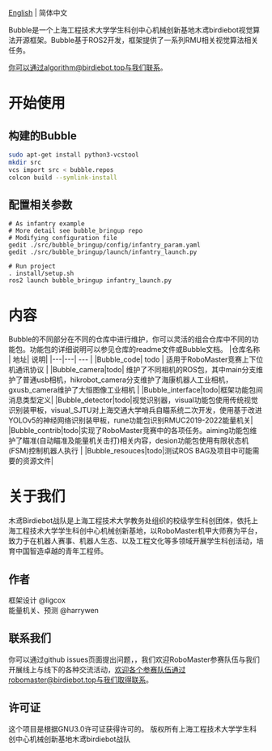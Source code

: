 
[English](../README.md) | 简体中文

Bubble是一个上海工程技术大学学生科创中心机械创新基地木鸢birdiebot视觉算法开源框架。Bubble基于ROS2开发，框架提供了一系列RMU相关视觉算法相关任务。  

你可以通过algorithm@birdiebot.top与我们联系。


# 开始使用
## 构建的Bubble
```bash
sudo apt-get install python3-vcstool
mkdir src
vcs import src < bubble.repos
colcon build --symlink-install
```
## 配置相关参数
```bahs
# As infantry example
# More detail see bubble_bringup repo
# Modifying configuration file
gedit ./src/bubble_bringup/config/infantry_param.yaml
gedit ./src/bubble_bringup/launch/infantry_launch.py

# Run project
. install/setup.sh
ros2 launch bubble_bringup infantry_launch.py
```

# 内容
Bubble的不同部分在不同的仓库中进行维护，你可以灵活的组合仓库中不同的功能包。功能包的详细说明可以参见仓库的readme文件或Bubble文档。
|仓库名称 | 地址| 说明|
|---|---| --- |
|Bubble_code| todo | 适用于RoboMaster竞赛上下位机通讯协议 |
|Bubble_camera|todo| 维护了不同相机的ROS包，其中main分支维护了普通usb相机，hikrobot_camera分支维护了海康机器人工业相机，gxusb_camera维护了大恒图像工业相机 |
|Bubble_interface|todo|框架功能包间消息类型定义|
|Bubble_detector|todo|视觉识别器，visual功能包使用传统视觉识别装甲板，visual_SJTU对上海交通大学哨兵自瞄系统二次开发，使用基于改进YOLOv5的神经网络识别装甲板，rune功能包识别RMUC2019-2022能量机关|
|Bubble_contrib|todo|实现了RoboMaster竞赛中的各项任务。aiming功能包维护了瞄准(自动瞄准及能量机关击打)相关内容，desion功能包使用有限状态机(FSM)控制机器人执行 |
|Bubble_resouces|todo|测试ROS BAG及项目中可能需要的资源文件|

# 关于我们
木鸢Birdiebot战队是上海工程技术大学教务处组织的校级学生科创团体，依托上海工程技术大学学生科创中心机械创新基地，以RoboMaster机甲大师赛为平台，致力于在机器人赛事、机器人生态、以及工程文化等多领域开展学生科创活动，培育中国智造卓越的青年工程师。
## 作者
框架设计 @ligcox  
能量机关、预测 @harrywen

## 联系我们
你可以通过github issues页面提出问题，，我们欢迎RoboMaster参赛队伍与我们开展线上与线下的各种交流活动，欢迎各个参赛队伍通过robomaster@birdiebot.top与我们取得联系。



## 许可证
这个项目是根据GNU3.0许可证获得许可的。
版权所有上海工程技术大学学生科创中心机械创新基地木鸢birdiebot战队
